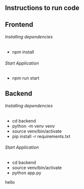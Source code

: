 ## Instructions to run code
## Frontend
###### Installing dependencies
- npm install
###### Start Application
- npm run start

## Backend
###### Installing dependencies
- cd backend
- python -m venv venv
- source venv/bin/activate
- pip install -r requirements.txt

###### Start Application
- cd backend
- source venv/bin/activate
- python app.py


hello
